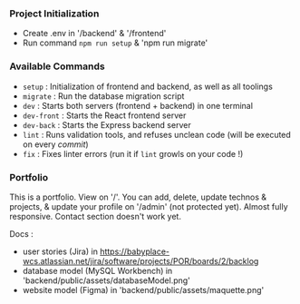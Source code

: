 ### Project Initialization

- Create .env in '/backend' & '/frontend'
- Run command `npm run setup` & 'npm run migrate'

### Available Commands

- `setup` : Initialization of frontend and backend, as well as all toolings
- `migrate` : Run the database migration script
- `dev` : Starts both servers (frontend + backend) in one terminal
- `dev-front` : Starts the React frontend server
- `dev-back` : Starts the Express backend server
- `lint` : Runs validation tools, and refuses unclean code (will be executed on every _commit_)
- `fix` : Fixes linter errors (run it if `lint` growls on your code !)

### Portfolio

This is a portfolio. View on '/'.
You can add, delete, update technos & projects, & update your profile on '/admin' (not protected yet).
Almost fully responsive.
Contact section doesn't work yet.

Docs :

- user stories (Jira) in https://babyplace-wcs.atlassian.net/jira/software/projects/POR/boards/2/backlog
- database model (MySQL Workbench) in 'backend/public/assets/databaseModel.png'
- website model (Figma) in 'backend/public/assets/maquette.png'
